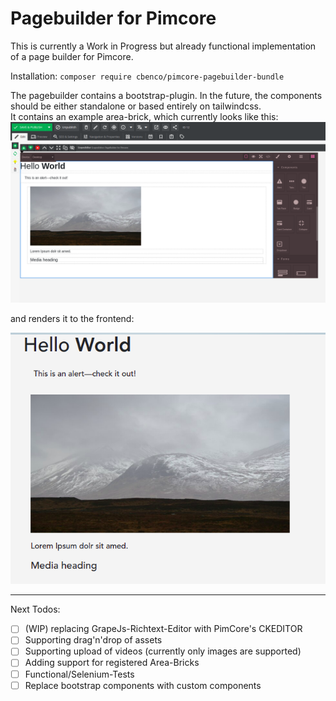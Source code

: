 # Pagebuilder for Pimcore

This is currently a Work in Progress but already functional implementation of a page builder for Pimcore.

Installation: `composer require cbenco/pimcore-pagebuilder-bundle`

The pagebuilder contains a bootstrap-plugin.
In the future, the components should be either standalone or based entirely on tailwindcss.  
It contains an example area-brick, which currently looks like this:
![Backend Layout](doc/example-image-admin.png)

and renders it to the frontend:

![Frontend Layout](doc/example-image-frontend.png)

------------

Next Todos:

- [ ] (WIP) replacing GrapeJs-Richtext-Editor with PimCore's CKEDITOR
- [ ] Supporting drag'n'drop of assets
- [ ] Supporting upload of videos (currently only images are supported)
- [ ] Adding support for registered Area-Bricks
- [ ] Functional/Selenium-Tests
- [ ] Replace bootstrap components with custom components
